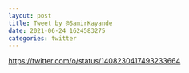 ```yaml
--- 
layout: post 
title: Tweet by @SamirKayande 
date: 2021-06-24 1624583275 
categories: twitter 
--- 
```

https://twitter.com/o/status/1408230417493233664